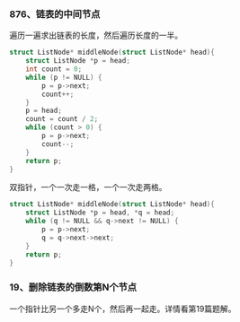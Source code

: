 ### 876、链表的中间节点

遍历一遍求出链表的长度，然后遍历长度的一半。

```c
struct ListNode* middleNode(struct ListNode* head){
    struct ListNode *p = head;
    int count = 0;
    while (p != NULL) {
        p = p->next;
        count++;
    }
    p = head;
    count = count / 2;
    while (count > 0) {
        p = p->next;
        count--;
    }
    return p;
}
```

双指针，一个一次走一格，一个一次走两格。

```c
struct ListNode* middleNode(struct ListNode* head){
    struct ListNode *p = head, *q = head;
    while (q != NULL && q->next != NULL) {
        p = p->next;
        q = q->next->next;
    }
    return p;
}
```

### 19、删除链表的倒数第N个节点

一个指针比另一个多走N个，然后再一起走。详情看第19篇题解。
